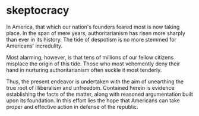 # skeptocracy

In America, that which our nation's founders feared most is now taking place. In the span of mere years, authoritarianism has risen more sharply than ever in its history. The tide of despotism is no more stemmed for Americans' incredulity.

Most alarming, however, is that tens of millions of our fellow citizens misplace the origin of this tide. Those who most vehemently deny their hand in nurturing authoritarianism often suckle it most tenderly. 

Thus, the present endeavor is undertaken with the aim of unearthing the true root of illiberalism and unfreedom. Contained herein is evidence establishing the facts of the matter, along with reasoned argumentation built upon its foundation. In this effort lies the hope that Americans can take proper and effective action in defense of the republic. 
